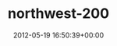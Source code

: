 ---
title:		"northwest-200"
mediatype:		"upload"
description:		"TBC"
date:		"2012-05-19 16:50:39+00:00"
album:		"events"
filename:		"northwest-200.md"
series:		""
cl_public_id:		"events/northwest-200"
cl_version:		1497002610
format:		"tiff"
bytes:		5114172
width:		2560
height:		1440
exposure_mode:		"Auto"
program:		"Shutter speed priority AE"
aperture:		"9.0"
focal_length:		"200.0 mm"
iso:		"100"
shutter_speed:		"1/200"
metering:		"Multi-segment"
flash:		"Off, Did not fire"
white_balance:		"Custom"
colour_temp:		"No colour temperature"
has_crop:		"false"
orientation:		"Horizontal (normal)"
camera_model:		"NIKON D7000"
lens_info:		"70-200mm f/2.8"
artist:		"Matt Finucane"
x_resolution:		"300"
y_resolution:		"300"
---